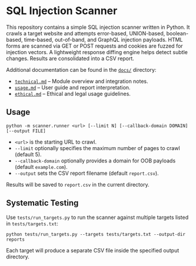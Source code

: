 # SQL Injection Scanner

This repository contains a simple SQL injection scanner written in Python. It crawls a target website and attempts error-based, UNION-based, boolean-based, time-based, out-of-band, and GraphQL injection payloads. HTML forms are scanned via GET or POST requests and cookies are fuzzed for injection vectors. A lightweight response diffing engine helps detect subtle changes. Results are consolidated into a CSV report.

Additional documentation can be found in the [`docs/`](docs) directory:

- [`technical.md`](docs/technical.md) – Module overview and integration notes.
- [`usage.md`](docs/usage.md) – User guide and report interpretation.
- [`ethical.md`](docs/ethical.md) – Ethical and legal usage guidelines.

## Usage

```
python -m scanner.runner <url> [--limit N] [--callback-domain DOMAIN] [--output FILE]
```

- `<url>` is the starting URL to crawl.
- `--limit` optionally specifies the maximum number of pages to crawl (default 5).
- `--callback-domain` optionally provides a domain for OOB payloads (default `example.com`).
- `--output` sets the CSV report filename (default `report.csv`).

Results will be saved to `report.csv` in the current directory.

## Systematic Testing

Use `tests/run_targets.py` to run the scanner against multiple targets listed in `tests/targets.txt`:

```
python tests/run_targets.py --targets tests/targets.txt --output-dir reports
```

Each target will produce a separate CSV file inside the specified output directory.
